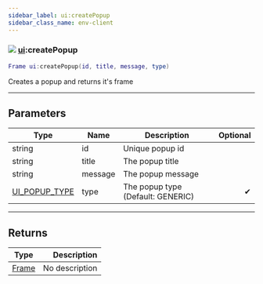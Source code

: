 ```yaml
---
sidebar_label: ui:createPopup
sidebar_class_name: env-client
---
```


### ![](/img/wiki/client.png) [ui](../ui/README.md):createPopup

```lua
Frame ui:createPopup(id, title, message, type)
```

Creates a popup and returns it's frame<br/>

-----------------
## Parameters

| Type   | Name | Description | Optional |
| ------ | ---- | ----------- | -------: |
| string | id | Unique popup id |   |
| string | title | The popup title |   |
| string | message | The popup message |   |
| [UI_POPUP_TYPE](../ui_popup_type/README.md) | type | The popup type (Default: GENERIC) | ✔ |

-----------------
## Returns

| Type   | Description |
| ------ | ----------: |
| [Frame](../frame/README.md) | No description |
